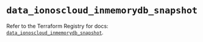 # `data_ionoscloud_inmemorydb_snapshot`

Refer to the Terraform Registry for docs: [`data_ionoscloud_inmemorydb_snapshot`](https://registry.terraform.io/providers/ionos-cloud/ionoscloud/6.6.9/docs/data-sources/inmemorydb_snapshot).
